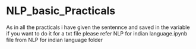 # NLP_basic_Practicals
As in all the practicals i have given the sentennce and saved in the variable if you want to do it for a txt file please refer NLP for indian language.ipynb file from NLP for indian language folder

